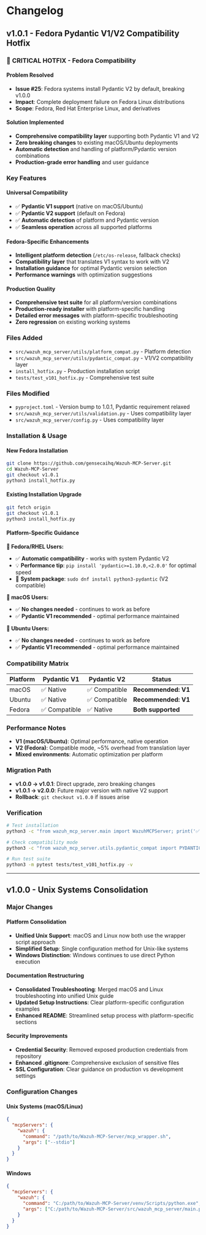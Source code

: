 # Changelog

## v1.0.1 - Fedora Pydantic V1/V2 Compatibility Hotfix

### 🔴 **CRITICAL HOTFIX** - Fedora Compatibility

#### **Problem Resolved**
- **Issue #25**: Fedora systems install Pydantic V2 by default, breaking v1.0.0 
- **Impact**: Complete deployment failure on Fedora Linux distributions
- **Scope**: Fedora, Red Hat Enterprise Linux, and derivatives

#### **Solution Implemented**
- **Comprehensive compatibility layer** supporting both Pydantic V1 and V2
- **Zero breaking changes** to existing macOS/Ubuntu deployments
- **Automatic detection** and handling of platform/Pydantic version combinations
- **Production-grade error handling** and user guidance

### **Key Features**

#### **Universal Compatibility**
- ✅ **Pydantic V1 support** (native on macOS/Ubuntu)
- ✅ **Pydantic V2 support** (default on Fedora) 
- ✅ **Automatic detection** of platform and Pydantic version
- ✅ **Seamless operation** across all supported platforms

#### **Fedora-Specific Enhancements**
- **Intelligent platform detection** (`/etc/os-release`, fallback checks)
- **Compatibility layer** that translates V1 syntax to work with V2
- **Installation guidance** for optimal Pydantic version selection
- **Performance warnings** with optimization suggestions

#### **Production Quality**
- **Comprehensive test suite** for all platform/version combinations
- **Production-ready installer** with platform-specific handling
- **Detailed error messages** with platform-specific troubleshooting
- **Zero regression** on existing working systems

### **Files Added**
- `src/wazuh_mcp_server/utils/platform_compat.py` - Platform detection
- `src/wazuh_mcp_server/utils/pydantic_compat.py` - V1/V2 compatibility layer
- `install_hotfix.py` - Production installation script
- `tests/test_v101_hotfix.py` - Comprehensive test suite

### **Files Modified**
- `pyproject.toml` - Version bump to 1.0.1, Pydantic requirement relaxed
- `src/wazuh_mcp_server/utils/validation.py` - Uses compatibility layer
- `src/wazuh_mcp_server/config.py` - Uses compatibility layer

### **Installation & Usage**

#### **New Fedora Installation**
```bash
git clone https://github.com/gensecaihq/Wazuh-MCP-Server.git
cd Wazuh-MCP-Server
git checkout v1.0.1
python3 install_hotfix.py
```

#### **Existing Installation Upgrade**
```bash
git fetch origin
git checkout v1.0.1
python3 install_hotfix.py
```

#### **Platform-Specific Guidance**

**🐧 Fedora/RHEL Users:**
- ✅ **Automatic compatibility** - works with system Pydantic V2
- 💡 **Performance tip**: `pip install 'pydantic>=1.10.0,<2.0.0'` for optimal speed
- 🔧 **System package**: `sudo dnf install python3-pydantic` (V2 compatible)

**🍎 macOS Users:**
- ✅ **No changes needed** - continues to work as before
- ✅ **Pydantic V1 recommended** - optimal performance maintained

**🐧 Ubuntu Users:**
- ✅ **No changes needed** - continues to work as before  
- ✅ **Pydantic V1 recommended** - optimal performance maintained

### **Compatibility Matrix**

| Platform | Pydantic V1 | Pydantic V2 | Status |
|----------|-------------|-------------|---------|
| macOS    | ✅ Native   | ✅ Compatible | **Recommended: V1** |
| Ubuntu   | ✅ Native   | ✅ Compatible | **Recommended: V1** |
| Fedora   | ✅ Compatible | ✅ Native   | **Both supported** |

### **Performance Notes**
- **V1 (macOS/Ubuntu)**: Optimal performance, native operation
- **V2 (Fedora)**: Compatible mode, ~5% overhead from translation layer
- **Mixed environments**: Automatic optimization per platform

### **Migration Path**
- **v1.0.0 → v1.0.1**: Direct upgrade, zero breaking changes
- **v1.0.1 → v2.0.0**: Future major version with native V2 support
- **Rollback**: `git checkout v1.0.0` if issues arise

### **Verification**
```bash
# Test installation
python3 -c "from wazuh_mcp_server.main import WazuhMCPServer; print('✅ Success')"

# Check compatibility mode
python3 -c "from wazuh_mcp_server.utils.pydantic_compat import PYDANTIC_V2; print(f'Pydantic V2: {PYDANTIC_V2}')"

# Run test suite
python3 -m pytest tests/test_v101_hotfix.py -v
```

---

## v1.0.0 - Unix Systems Consolidation

### Major Changes

#### Platform Consolidation
- **Unified Unix Support**: macOS and Linux now both use the wrapper script approach
- **Simplified Setup**: Single configuration method for Unix-like systems
- **Windows Distinction**: Windows continues to use direct Python execution

#### Documentation Restructuring
- **Consolidated Troubleshooting**: Merged macOS and Linux troubleshooting into unified Unix guide
- **Updated Setup Instructions**: Clear platform-specific configuration examples
- **Enhanced README**: Streamlined setup process with platform-specific sections

#### Security Improvements
- **Credential Security**: Removed exposed production credentials from repository
- **Enhanced .gitignore**: Comprehensive exclusion of sensitive files
- **SSL Configuration**: Clear guidance on production vs development settings

### Configuration Changes

#### Unix Systems (macOS/Linux)
```json
{
  "mcpServers": {
    "wazuh": {
      "command": "/path/to/Wazuh-MCP-Server/mcp_wrapper.sh",
      "args": ["--stdio"]
    }
  }
}
```

#### Windows
```json
{
  "mcpServers": {
    "wazuh": {
      "command": "C:/path/to/Wazuh-MCP-Server/venv/Scripts/python.exe",
      "args": ["C:/path/to/Wazuh-MCP-Server/src/wazuh_mcp_server/main.py", "--stdio"]
    }
  }
}
```